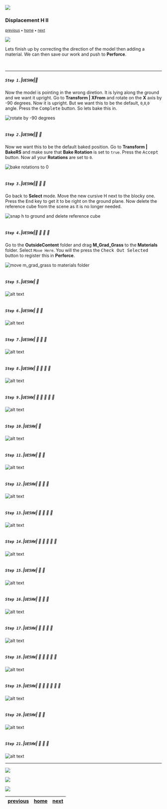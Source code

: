 ![](../images/line3.png)

### Displacement H II

<sub>[previous](../first-hour/README.md#user-content-first-hour-in-ue4) • [home](../README.md#user-content-ue4-hello-world) • [next](../readme/README.md#user-content-readmemd-file)</sub>

![](../images/line3.png)

Lets finish up by correcting the direction of the model then adding a material.  We can then save our work and push to **Perforce**.

<br>

---


##### `Step 1.`\|`UE5HW`|:small_blue_diamond:

Now the model is pointing in the wrong diretion.  It is lying along the ground and we want it upright.  Go to 
**Transform | XFrom** and rotate on the **X** axis by -90 degrees. Now it is upright.  But we want this to be the default, `0`,`0`,`0` angle.  Press the <kbd>Complete</kbd> button. So lets bake this in.

![rotate by -90 degrees](images/rotateModel90.png)

<img src="https://via.placeholder.com/500x2/45D7CA/45D7CA" alt="drawing" height="2px" alt = ""/>

##### `Step 2.`\|`UE5HW`|:small_blue_diamond: :small_blue_diamond: 

Now we want this to be the default baked position.  Go to **Transform | BakeRS** and make sure that **Bake Rotation** is set to `true`.  Press the <kbd>Accept</kbd> button.  Now all your **Rotations** are set to `0`.

![bake rotations to 0](images/bakeRotation.png)

<img src="https://via.placeholder.com/500x2/45D7CA/45D7CA" alt="drawing" height="2px" alt = ""/>

##### `Step 3.`\|`UE5HW`|:small_blue_diamond: :small_blue_diamond: :small_blue_diamond:

Go back to **Select** mode. Move the new cursive H next to the blocky one. Press the <kbd>End</kbd> key to get it to be right on the ground plane.  Now delete the reference cube from the scene as it is no longer needed.

![snap h to ground and delete reference cube](images/snapH.png)

<img src="https://via.placeholder.com/500x2/45D7CA/45D7CA" alt="drawing" height="2px" alt = ""/>

##### `Step 4.`\|`UE5HW`|:small_blue_diamond: :small_blue_diamond: :small_blue_diamond: :small_blue_diamond:

Go to the **OutsideContent** folder and drag **M_Grad_Grass** to the **Materials** folder.  Select `Move Here`. You will the press the <kbd>Check Out Selected</kbd> button to register this in **Perforce**.  

![move m_grad_grass to materials folder](images/moveGreenMat.png)

<img src="https://via.placeholder.com/500x2/45D7CA/45D7CA" alt="drawing" height="2px" alt = ""/>

##### `Step 5.`\|`UE5HW`| :small_orange_diamond:

![alt text](images/.png)

<img src="https://via.placeholder.com/500x2/45D7CA/45D7CA" alt="drawing" height="2px" alt = ""/>

##### `Step 6.`\|`UE5HW`| :small_orange_diamond: :small_blue_diamond:

![alt text](images/.png)

<img src="https://via.placeholder.com/500x2/45D7CA/45D7CA" alt="drawing" height="2px" alt = ""/>

##### `Step 7.`\|`UE5HW`| :small_orange_diamond: :small_blue_diamond: :small_blue_diamond:

![alt text](images/.png)

<img src="https://via.placeholder.com/500x2/45D7CA/45D7CA" alt="drawing" height="2px" alt = ""/>

##### `Step 8.`\|`UE5HW`| :small_orange_diamond: :small_blue_diamond: :small_blue_diamond: :small_blue_diamond:

![alt text](images/.png)

<img src="https://via.placeholder.com/500x2/45D7CA/45D7CA" alt="drawing" height="2px" alt = ""/>

##### `Step 9.`\|`UE5HW`| :small_orange_diamond: :small_blue_diamond: :small_blue_diamond: :small_blue_diamond: :small_blue_diamond:

![alt text](images/.png)

<img src="https://via.placeholder.com/500x2/45D7CA/45D7CA" alt="drawing" height="2px" alt = ""/>

##### `Step 10.`\|`UE5HW`| :large_blue_diamond:

![alt text](images/.png)

<img src="https://via.placeholder.com/500x2/45D7CA/45D7CA" alt="drawing" height="2px" alt = ""/>

##### `Step 11.`\|`UE5HW`| :large_blue_diamond: :small_blue_diamond: 

![alt text](images/.png)

<img src="https://via.placeholder.com/500x2/45D7CA/45D7CA" alt="drawing" height="2px" alt = ""/>


##### `Step 12.`\|`UE5HW`| :large_blue_diamond: :small_blue_diamond: :small_blue_diamond: 

![alt text](images/.png)

<img src="https://via.placeholder.com/500x2/45D7CA/45D7CA" alt="drawing" height="2px" alt = ""/>

##### `Step 13.`\|`UE5HW`| :large_blue_diamond: :small_blue_diamond: :small_blue_diamond:  :small_blue_diamond: 

![alt text](images/.png)

<img src="https://via.placeholder.com/500x2/45D7CA/45D7CA" alt="drawing" height="2px" alt = ""/>

##### `Step 14.`\|`UE5HW`| :large_blue_diamond: :small_blue_diamond: :small_blue_diamond: :small_blue_diamond:  :small_blue_diamond: 

![alt text](images/.png)

<img src="https://via.placeholder.com/500x2/45D7CA/45D7CA" alt="drawing" height="2px" alt = ""/>

##### `Step 15.`\|`UE5HW`| :large_blue_diamond: :small_orange_diamond: 

![alt text](images/.png)

<img src="https://via.placeholder.com/500x2/45D7CA/45D7CA" alt="drawing" height="2px" alt = ""/>

##### `Step 16.`\|`UE5HW`| :large_blue_diamond: :small_orange_diamond:   :small_blue_diamond: 

![alt text](images/.png)

<img src="https://via.placeholder.com/500x2/45D7CA/45D7CA" alt="drawing" height="2px" alt = ""/>

##### `Step 17.`\|`UE5HW`| :large_blue_diamond: :small_orange_diamond: :small_blue_diamond: :small_blue_diamond:

![alt text](images/.png)

<img src="https://via.placeholder.com/500x2/45D7CA/45D7CA" alt="drawing" height="2px" alt = ""/>

##### `Step 18.`\|`UE5HW`| :large_blue_diamond: :small_orange_diamond: :small_blue_diamond: :small_blue_diamond: :small_blue_diamond:

![alt text](images/.png)

<img src="https://via.placeholder.com/500x2/45D7CA/45D7CA" alt="drawing" height="2px" alt = ""/>

##### `Step 19.`\|`UE5HW`| :large_blue_diamond: :small_orange_diamond: :small_blue_diamond: :small_blue_diamond: :small_blue_diamond: :small_blue_diamond:

![alt text](images/.png)

<img src="https://via.placeholder.com/500x2/45D7CA/45D7CA" alt="drawing" height="2px" alt = ""/>

##### `Step 20.`\|`UE5HW`| :large_blue_diamond: :large_blue_diamond:

![alt text](images/.png)

<img src="https://via.placeholder.com/500x2/45D7CA/45D7CA" alt="drawing" height="2px" alt = ""/>

##### `Step 21.`\|`UE5HW`| :large_blue_diamond: :large_blue_diamond: :small_blue_diamond:

![alt text](images/.png)

___

![](../images/line.png)

<img src="https://via.placeholder.com/1000x100/45D7CA/000000/?text=Next Up - README.md File">

![](../images/line.png)

| [previous](../first-hour/README.md#user-content-first-hour-in-ue4)| [home](../README.md#user-content-ue4-hello-world) | [next](../readme/README.md#user-content-readmemd-file)|
|---|---|---|

